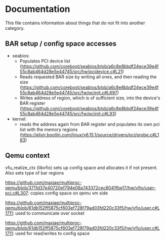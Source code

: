 
# Documentation

This file contains information about things that do not fit into another category.

## BAR setup / config space accesses

- seabios:
  - Populates PCI device list (<https://github.com/coreboot/seabios/blob/a6c8e8bbdf24ece39e4f55c8ab464d28e5e44745/src/hw/pcidevice.c#L21>)
  - Reads requested BAR size by writing all ones, and then reading the size (<https://github.com/coreboot/seabios/blob/a6c8e8bbdf24ece39e4f55c8ab464d28e5e44745/src/fw/pciinit.c#L697>)
  - Writes address of region, which is of sufficient size, into the device's BAR register (<https://github.com/coreboot/seabios/blob/a6c8e8bbdf24ece39e4f55c8ab464d28e5e44745/src/fw/pciinit.c#L93>)
- kernel:
  - reads the address again from BAR register and populates its own pci list with the memory regions (<https://elixir.bootlin.com/linux/v6.15.1/source/drivers/pci/probe.c#L183>)

## Qemu context

vfu_realize_ctx (libvfio) sets up config space and allocates it if not present. Also sets type of bar regions

<https://github.com/maxjae/multiproc-qemu/blob/3711d37e40720ef794e08a743372cec8041fbe17/hw/vfio/user-pci.c#L307>: copies config space on qemu vm side

<https://github.com/maxjae/multiproc-qemu/blob/61db152ff5875cf603ef728f79ad03fd220c33f5/hw/vfio/user.c#L1711>: used to communicate over socket

<https://github.com/maxjae/multiproc-qemu/blob/61db152ff5875cf603ef728f79ad03fd220c33f5/hw/vfio/user.c#L1711>: used for read/writes to config space
